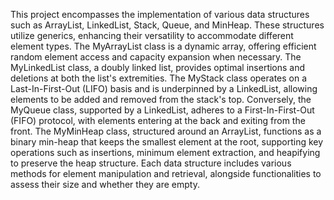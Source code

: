This project encompasses the implementation of various data structures such as ArrayList, LinkedList, Stack, Queue, and MinHeap. 
These structures utilize generics, enhancing their versatility to accommodate different element types. 
The MyArrayList class is a dynamic array, offering efficient random element access and capacity expansion when necessary. 
The MyLinkedList class, a doubly linked list, provides optimal insertions and deletions at both the list's extremities. 
The MyStack class operates on a Last-In-First-Out (LIFO) basis and is underpinned by a LinkedList, allowing elements to be added and removed from the stack's top. 
Conversely, the MyQueue class, supported by a LinkedList, adheres to a First-In-First-Out (FIFO) protocol, with elements entering at the back and exiting from the front. 
The MyMinHeap class, structured around an ArrayList, functions as a binary min-heap that keeps the smallest element at the root, supporting key operations such as insertions, minimum element extraction, and heapifying to preserve the heap structure. 
Each data structure includes various methods for element manipulation and retrieval, alongside functionalities to assess their size and whether they are empty.

